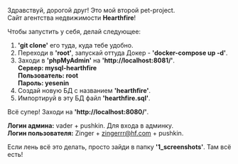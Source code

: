 Здравствуй, дорогой друг! Это мой второй pet-project.<br/>
Сайт агентства недвижимости <b>Hearthfire</b>!<br/>

Чтобы запустить у себя, делай следующее:<br/>

1. <b>'git clone'</b> его туда, куда тебе удобно.
2. Переходи в <b>'root'</b>, запускай оттуда Докер - <b>'docker-compose up -d'</b>.
3. Заходи в <b>'phpMyAdmin'</b> на <b>'http://localhost:8081/'</b>.<br/>
   <b>Сервер: mysql-hearthfire</b><br/>
   <b>Пользователь: root</b><br/>
   <b>Пароль: yesenin</b><br/>
4. Создай новую БД с названием <b>'hearthfire'</b>.
5. Импортируй в эту БД файл <b>'hearthfire.sql'</b>.

Всё супер! Заходи на <b>'http://localhost:8080/'</b>.<br/>

<b>Логин админа:</b> vader + pushkin. Для входа в админку.<br/>
<b>Логин пользователя:</b> Zinger + zingerrr@hf.com + pushkin.<br/>

Если лень всё это делать, просто зайди в папку <b>'1_screenshots'</b>. Там всё есть!
